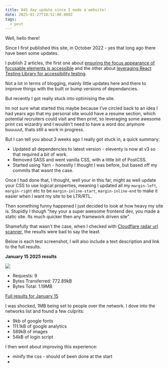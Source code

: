 ```yaml
---
title: 845 day update since I made a website!
date: 2025-01-27T18:52:00.000Z
tags:
  - post
---
```

Well, hello there!

Since I first published this site, in October 2022 - yes that long ago there have been some updates.

I publish 2 articles, the first one about [ensuring the focus appearance of focusable elements is accessible](https://www.seanelliott.au/blog/2024-05-16-is-your-focus-appearance-accessible/) and the other about [leveraging React Testing Library for accessibility testing](https://www.seanelliott.au/blog/2024-12-27-catching-accessibility-issues-early-with-react-testing-library/).

Not a lot in terms of blogging, mainly little updates here and there to improve things with the built or bump versions of dependancies.

But recently I got really stuck into optimising the site. 

Im not sure what started this maybe because I've circled back to an idea I had years ago that my personal site would have a resume section, which potential recruiters could visit and then print, so leveraging some awesome print css wizardry and I wouldn't need to have a word doc anymore buuuuut, thats still a work in progress.

But I can tell you about 3 weeks ago I really got stuck in, a quick summary:

* Updated all dependencies to latest version - eleventy is now at v3 so that required a bit of work.
* Removed SASS and went vanilla CSS, with a little bit of PostCSS.
* Started using Yarn - honestly I thought I was before, but based off my commits that wasnt the case.

Once I had done that, I thought, well your in this far, might as well update your CSS to use logical properties, meaning I updated all my `margin-left`, `margin-right` etc to be `margin-inline-start`, `margin-inline-end` to make it easier when I want my site to be LTR/RTL.

Then something funny happened I just decided to look at how heavy my site is. Stupidly I though "hey your a super awesome frontend dev, you made a static site. Its much quicker then any framework driven site".

Shamefully that wasn't the case, when I checked with [Cloudflare radar url scanner](https://radar.cloudflare.com/scan), the results were bad to say the least.

Below is each test screenshot, I will also include a text description and link to the full results.

**January 15 2025 results**

![](assets/uploads/jan-15-2025-results.jpg)

* Requests: 9
* Bytes Transferred: 772.89kB
* Bytes Total: 1.19MB

[Full results for January 15](https://radar.cloudflare.com/scan/08f4d97b-8c98-4756-9ab8-ef940fb946b2/summary)[](https://radar.cloudflare.com/scan/08f4d97b-8c98-4756-9ab8-ef940fb946b2/summary)[](https://radar.cloudflare.com/scan/08f4d97b-8c98-4756-9ab8-ef940fb946b2/summary)

I was shocked, 1MB being set to people over the network. I dove into the networks list and found a few culprits:

* 9kb of google fonts
* 111.1kB of google analytics
* 589kB of images
* 54kB of login script

I then went about improving this experience:

* minify the css - should of been done at the start
*
